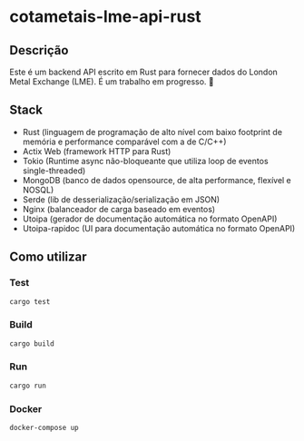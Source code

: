 # cotametais-lme-api-rust

## Descrição

Este é um backend API escrito em Rust para fornecer dados do London Metal Exchange (LME). É um trabalho em progresso. 🦀

## Stack

- Rust (linguagem de programação de alto nível com baixo footprint de memória e performance comparável com a de C/C++)
- Actix Web (framework HTTP para Rust)
- Tokio (Runtime async não-bloqueante que utiliza loop de eventos single-threaded)
- MongoDB (banco de dados opensource, de alta performance, flexível e NOSQL)
- Serde (lib de desserialização/serialização em JSON)
- Nginx (balanceador de carga baseado em eventos)
- Utoipa (gerador de documentação automática no formato OpenAPI)
- Utoipa-rapidoc (UI para documentação automática no formato OpenAPI)

## Como utilizar

### Test

```bash
cargo test
```

### Build

```bash
cargo build
```

### Run

```bash
cargo run
```

### Docker

```bash
docker-compose up
```

